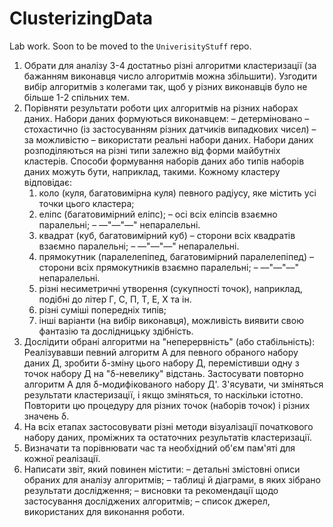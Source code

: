 # ClusterizingData
Lab work. Soon to be moved to the `UniverisityStuff` repo.

1. Обрати для аналізу 3-4 достатньо різні алгоритми кластеризації (за бажанням виконавця число
алгоритмів можна збільшити). Узгодити вибір алгоритмів з колегами так, щоб у різних виконавців
було не більше 1-2 спільних тем.
2. Порівняти результати роботи цих алгоритмів на різних наборах даних.
Набори даних формуються виконавцем:
– детерміновано
– стохастично (із застосуванням різних датчиків випадкових чисел)
– за можливістю – використати реальні набори даних.
Набори даних розподіляються на різні типи залежно від форми майбутніх кластерів.
Способи формування наборів даних або типів наборів даних можуть бути, наприклад, такими.
Кожному кластеру відповідає:
    1) коло (куля, багатовимірна куля) певного радіусу, яке містить усі точки цього кластера;
    2) еліпс (багатовимірний еліпс);
    – осі всіх еліпсів взаємно паралельні;
    – ––"––"––" непаралельні.
    3) квадрат (куб, багатовимірний куб)
    – сторони всіх квадратів взаємно паралельні;
    – ––"––"––" непаралельні.
    4) прямокутник (паралелепіпед, багатовимірний паралелепіпед)
    – сторони всіх прямокутників взаємно паралельні;
    – ––"––"––" непаралельні.
    5) різні несиметричні утворення (сукупності точок), наприклад, подібні до літер Г, С, П, Т, Е,
    Х та ін.
    6) різні суміші попередніх типів;
    7) інші варіанти (на вибір виконавця), можливість виявити свою фантазію та дослідницьку
    здібність.
3. Дослідити обрані алгоритми на "неперервність" (або стабільність):
Реалізувавши певний алгоритм А для певного обраного набору даних Д, зробити δ-зміну цього
набору Д, перемістивши одну з точок набору Д на "δ-невелику" відстань.
Застосувати повторно алгоритм А для δ-модифікованого набору Д'. З'ясувати, чи зміняться
результати кластеризації, і якщо зміняться, то наскільки істотно.
Повторити цю процедуру для різних точок (наборів точок) і різних значень δ.
4. На всіх етапах застосовувати різні методи візуалізації початкового набору даних, проміжних
та остаточних результатів кластеризації.
5. Визначати та порівнювати час та необхідний об'єм пам'яті для кожної реалізації.
6. Написати звіт, який повинен містити:
– детальні змістовні описи обраних для аналізу алгоритмів;
– таблиці й діаграми, в яких зібрано результати дослідження;
– висновки та рекомендації щодо застосування досліджених алгоритмів;
– список джерел, використаних для виконання роботи.
